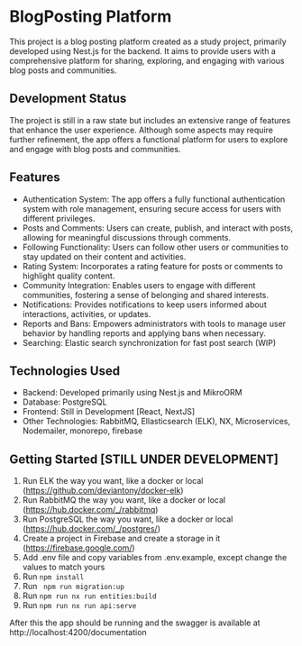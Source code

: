 # BlogPosting Platform
This project is a blog posting platform created as a study project, primarily developed using Nest.js for the backend. It aims to provide users with a comprehensive platform for sharing, exploring, and engaging with various blog posts and communities.

## Development Status
The project is still in a raw state but includes an extensive range of features that enhance the user experience. Although some aspects may require further refinement, the app offers a functional platform for users to explore and engage with blog posts and communities.

## Features
- Authentication System: The app offers a fully functional authentication system with role management, ensuring secure access for users with different privileges.
- Posts and Comments: Users can create, publish, and interact with posts, allowing for meaningful discussions through comments.
- Following Functionality: Users can follow other users or communities to stay updated on their content and activities.
- Rating System: Incorporates a rating feature for posts or comments to highlight quality content.
- Community Integration: Enables users to engage with different communities, fostering a sense of belonging and shared interests.
- Notifications: Provides notifications to keep users informed about interactions, activities, or updates.
- Reports and Bans: Empowers administrators with tools to manage user behavior by handling reports and applying bans when necessary.
- Searching: Elastic search synchronization for fast post search (WIP)

## Technologies Used
- Backend: Developed primarily using Nest.js and MikroORM
- Database: PostgreSQL
- Frontend: Still in Development [React, NextJS]
- Other Technologies: RabbitMQ, Ellasticsearch (ELK), NX, Microservices, Nodemailer, monorepo, firebase

## Getting Started [STILL UNDER DEVELOPMENT]
1. Run ELK the way you want, like a docker or local (https://github.com/deviantony/docker-elk)
2. Run RabbitMQ the way you want, like a docker or local (https://hub.docker.com/_/rabbitmq)
3. Run PostgreSQL the way you want, like a docker or local (https://hub.docker.com/_/postgres/)
4. Create a project in Firebase and create a storage in it (https://firebase.google.com/)
5. Add .env file and copy variables from .env.example, except change the values to match yours
6. Run ```npm install```
7. Run ``` npm run migration:up```
8. Run ```npm run nx run entities:build```
9. Run ```npm run nx run api:serve```

After this the app should be running and the swagger is available at http://localhost:4200/documentation

